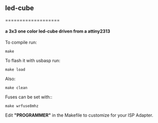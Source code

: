 ## led-cube
===================

#### a 3x3 one color led-cube driven from a attiny2313

To compile run:

    make
To flash it with usbasp run:

    make load
Also:

    make clean
Fuses can be set with::

    make wrfuse8mhz
Edit **"PROGRAMMER"** in the Makefile to customize for your ISP Adapter.
